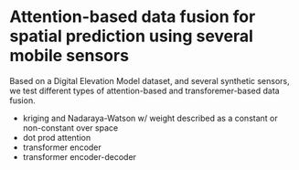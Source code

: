 Attention-based data fusion for spatial prediction using several mobile sensors
============================================================================================

Based on a Digital Elevation Model dataset, and several synthetic sensors, we test different types of attention-based and transforemer-based data fusion.

- kriging and Nadaraya-Watson w/ weight described as a constant or non-constant over space
- dot prod attention
- transformer encoder
- transformer encoder-decoder


